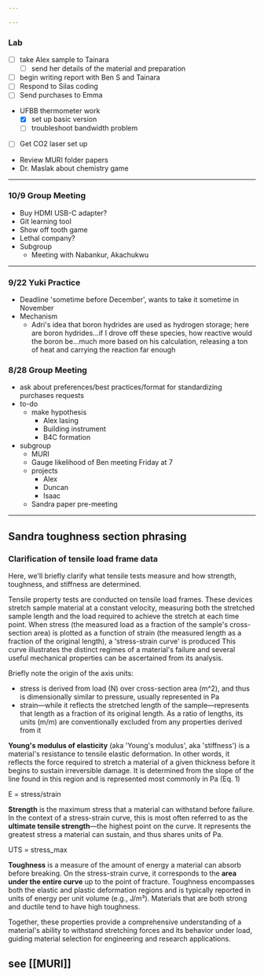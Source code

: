 ```yaml
---

---
```

### Lab
- [ ] take Alex sample to Tainara
	- [ ] send her details of the material and preparation
- [ ] begin writing report with Ben S and Tainara
- [ ] Respond to Silas coding
- [ ] Send purchases to Emma
- UFBB thermometer work
	- [x] set up basic version
	- [ ] troubleshoot bandwidth problem
- [ ] Get CO2 laser set up

- Review MURI folder papers
- Dr. Maslak about chemistry game
---
### 10/9 Group Meeting
- Buy HDMI USB-C adapter?
- Git learning tool
- Show off tooth game 
- Lethal company?
- Subgroup
	- Meeting with Nabankur, Akachukwu
---
### 9/22 Yuki Practice
- Deadline 'sometime before December', wants to take it sometime in November
- Mechanism
	- Adri's idea that boron hydrides are used as hydrogen storage; here are boron hydrides...if I drove off these species, how reactive would the boron be...much more based on his calculation, releasing a ton of heat and carrying the reaction far enough
### 8/28 Group Meeting
- ask about preferences/best practices/format for standardizing purchases requests
- to-do
	- make hypothesis
		- Alex lasing
		- Building instrument
		- B4C formation
- subgroup
	- MURI
	- Gauge likelihood of Ben meeting Friday at 7
	- projects
		- Alex
		- Duncan
		- Isaac
	- Sandra paper pre-meeting
---
## Sandra toughness section phrasing

### Clarification of tensile load frame data
Here, we'll briefly clarify what tensile tests measure and how strength, toughness, and stiffness are determined.

Tensile property tests are conducted on tensile load frames.  These devices stretch sample material at a constant velocity, measuring both the stretched sample length and the load required to achieve the stretch at each time point.  When stress (the measured load as a fraction of the sample's cross-section area) is plotted as a function of strain (the measured length as a fraction of the original length), a 'stress-strain curve' is produced  This curve illustrates the distinct regimes of a material's failure and several useful mechanical properties can be ascertained from its analysis.

Briefly note the origin of the axis units:
 - stress is derived from load (N) over cross-section area (m^2), and thus is dimensionally similar to pressure, usually represented in Pa
 - strain—while it reflects the stretched length of the sample—represents that length as a fraction of its original length.  As a ratio of lengths, its units (m/m) are conventionally excluded from any properties derived from it

**Young's modulus of elasticity** (aka 'Young's modulus', aka 'stiffness') is a material's resistance to tensile elastic deformation.  In other words, it reflects the force required to stretch a material of a given thickness before it begins to sustain irreversible damage.  It is determined from the slope of the line found in this region and is represented most commonly in Pa (Eq. 1)

E = stress/strain

**Strength** is the maximum stress that a material can withstand before failure. In the context of a stress-strain curve, this is most often referred to as the **ultimate tensile strength**—the highest point on the curve. It represents the greatest stress a material can sustain, and thus shares units of Pa.

UTS = stress_max

**Toughness** is a measure of the amount of energy a material can absorb before breaking. On the stress-strain curve, it corresponds to the **area under the entire curve** up to the point of fracture. Toughness encompasses both the elastic and plastic deformation regions and is typically reported in units of energy per unit volume (e.g., J/m³). Materials that are both strong and ductile tend to have high toughness.

Together, these properties provide a comprehensive understanding of a material's ability to withstand stretching forces and its behavior under load, guiding material selection for engineering and research applications.

## see [[MURI]]